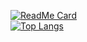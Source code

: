[![ReadMe Card](https://github-readme-stats.vercel.app/api?username=percy-g2&theme=prussian&show_icons=true)](https://github.com/percy-g2) \
[![Top Langs](https://github-readme-stats.vercel.app/api/top-langs/?username=percy-g2)](https://github.com/percy-g2)

